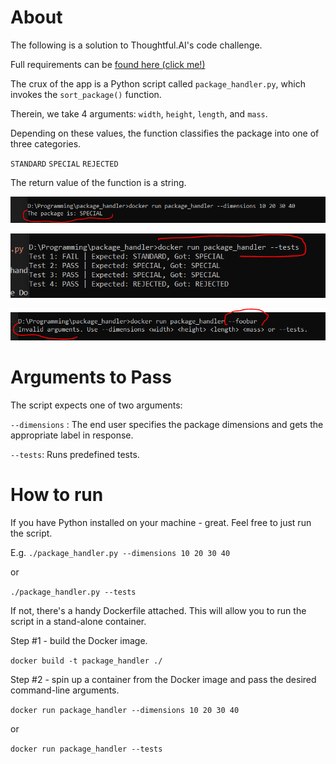 # About
The following is a solution to Thoughtful.AI's code challenge.

Full requirements can be [found here (click me!)](https://thoughtfulautomation.notion.site/Platform-Technical-Screen-b61b6f6980714c198dc49b91dd23d695)

The crux of the app is a Python script called `package_handler.py`, which invokes the `sort_package()` function.

Therein, we take 4 arguments: `width`, `height`, `length`, and `mass`.

Depending on these values, the function classifies the package into one of three categories.

`STANDARD`
`SPECIAL`
`REJECTED`

The return value of the function is a string.

![alt text](docker_run_dimensions.png)

![alt text](docker_run_tests.png)

![alt text](docker_run_invalid_arguments.png)

# Arguments to Pass
The script expects one of two arguments:

`--dimensions` <width> <height> <length> <mass>: The end user specifies the package dimensions and gets the appropriate label in response.

`--tests`: Runs predefined tests.

# How to run

If you have Python installed on your machine - great. Feel free to just run the script.

E.g. `./package_handler.py --dimensions 10 20 30 40`

or

`./package_handler.py --tests`

If not, there's a handy Dockerfile attached. This will allow you to run the script in a stand-alone container.

Step #1 - build the Docker image.

`docker build -t package_handler ./`

Step #2 - spin up a container from the Docker image and pass the desired command-line arguments.

`docker run package_handler --dimensions 10 20 30 40`

or

`docker run package_handler --tests`